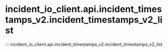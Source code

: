 # incident_io_client.api.incident_timestamps_v2.incident_timestamps_v2_list

::: incident_io_client.api.incident_timestamps_v2.incident_timestamps_v2_list
